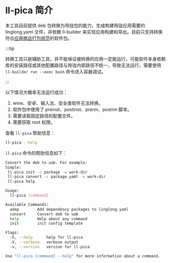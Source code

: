 # ll-pica 简介

本工具目前提供 deb 包转换为玲珑包的能力，生成构建玲珑应用需要的 linglong.yaml 文件，并依赖 ll-builder 来实现应用构建和导出。目前只支持转换符合[应用商店打包规范](https://doc.chinauos.com/content/M7kCi3QB_uwzIp6HyF5J)的软件包。

:::tip

转换工具只是辅助工具，并不能保证被转换的应用一定能运行，可能软件本身依赖库的安装路径或其他配置路径与玲珑内部路径不统一，导致无法运行，需要使用 `ll-builder run --exec bash` 命令进入容器调试。

:::

以下情况大概率无法运行成功：

1. wine、安卓、输入法、安全类软件无法转换。
2. 软件包中使用了 preinst、postinst、prerm、postrm 脚本。
3. 需要读取固定路径的配置文件。
4. 需要获取 root 权限。

查看 `ll-pica` 帮助信息：

```bash
ll-pica --help
```

`ll-pica` 命令的帮助信息如下：

```bash
Convert the deb to uab. For example:
Simple:
 ll-pica init -c package -w work-dir
 ll-pica convert -c package.yaml -w work-dir
 ll-pica help

Usage:
  ll-pica [command]

Available Commands:
  adep        Add dependency packages to linglong.yaml
  convert     Convert deb to uab
  help        Help about any command
  init        init config template

Flags:
  -h, --help      help for ll-pica
  -V, --verbose   verbose output
  -v, --version   version for ll-pica

Use "ll-pica [command] --help" for more information about a command.
```
